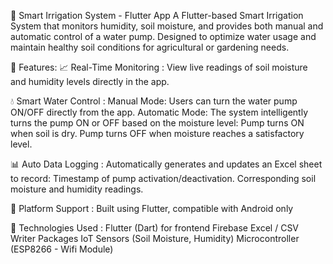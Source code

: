 🌿 Smart Irrigation System - Flutter App
A Flutter-based Smart Irrigation System that monitors humidity, soil moisture, and provides both manual and automatic control of a water pump. Designed to optimize water usage and maintain healthy soil conditions for agricultural or gardening needs.

🔧 Features:
📈 Real-Time Monitoring :
View live readings of soil moisture and humidity levels directly in the app.


💧 Smart Water Control :
Manual Mode: Users can turn the water pump ON/OFF directly from the app.
Automatic Mode: The system intelligently turns the pump ON or OFF based on the moisture level:
Pump turns ON when soil is dry.
Pump turns OFF when moisture reaches a satisfactory level.


📊 Auto Data Logging :
Automatically generates and updates an Excel sheet to record:
Timestamp of pump activation/deactivation.
Corresponding soil moisture and humidity readings.


📱 Platform Support :
Built using Flutter, compatible with Android only


🧠 Technologies Used :
Flutter (Dart) for frontend
Firebase
Excel / CSV Writer Packages
IoT Sensors (Soil Moisture, Humidity)
Microcontroller (ESP8266 - Wifi Module)
